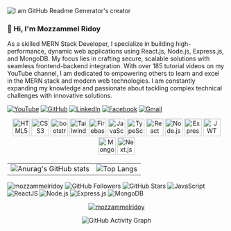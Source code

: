 ![I am GitHub Readme Generator's creator](https://res.cloudinary.com/dsh57dvqf/image/upload/v1728386791/Purple_Blue_Modern_Gaming_Youtube_Thumbnail_1_d5ojjf.png)


### 👋 Hi, I'm Mozzammel Ridoy

As a skilled MERN Stack Developer, I specialize in building high-performance, dynamic web applications using React.js, Node.js, Express.js, and MongoDB. My focus lies in crafting secure, scalable solutions with seamless frontend-backend integration. With over 185 tutorial videos on my YouTube channel, I am dedicated to empowering others to learn and excel in the MERN stack and modern web technologies. I am constantly expanding my knowledge and passionate about tackling complex technical challenges with innovative solutions.
<p align="left">
   
  [![YouTube](https://img.shields.io/badge/YouTube-FF0000?style=for-the-badge&logo=youtube&logoColor=white)](https://www.youtube.com/@MozzammelRidoy)
  [![GitHub](https://img.shields.io/badge/GitHub-000000?style=for-the-badge&logo=github&logoColor=white)](https://github.com/MozzammelRidoy)
  [![LinkedIn](https://img.shields.io/badge/LinkedIn-0077B5?style=for-the-badge&logo=linkedin&logoColor=white)](https://www.linkedin.com/in/MozzammelRidoy/)
  [![Facebook](https://img.shields.io/badge/Facebook-1877F2?style=for-the-badge&logo=facebook&logoColor=white)](https://www.facebook.com/MozzammelRidoyAR)
  [![Gmail](https://img.shields.io/badge/Gmail-D14836?style=for-the-badge&logo=gmail&logoColor=white)](mailto:mozzammelridoy5iii@gmail.com)



</p>




<p align="center"> 
  <img src="https://cdn.jsdelivr.net/gh/devicons/devicon/icons/html5/html5-original-wordmark.svg" alt="HTML5" width="40" height="40"/>
  <img src="https://cdn.jsdelivr.net/gh/devicons/devicon/icons/css3/css3-original-wordmark.svg" alt="CSS3" width="40" height="40"/>
  <img src="https://framerusercontent.com/images/YpBCxntFUx1XOzWhmAalGOq3xI.jpg" alt="bootstrap" width="40" height="40"/>
  <img src="https://www.vectorlogo.zone/logos/tailwindcss/tailwindcss-icon.svg" alt="Tailwind CSS" width="40" height="40"/>
  <img src="https://www.vectorlogo.zone/logos/firebase/firebase-icon.svg" alt="Firebase" width="40" height="40"/>
  <img src="https://cdn.jsdelivr.net/gh/devicons/devicon/icons/javascript/javascript-original.svg" alt="JavaScript" width="40" height="40"/>
  <img src="https://cdn.jsdelivr.net/gh/devicons/devicon/icons/typescript/typescript-original.svg" alt="TypeScript" width="40" height="40"/>
  <img src="https://cdn.jsdelivr.net/gh/devicons/devicon/icons/react/react-original-wordmark.svg" alt="React" width="40" height="40"/>
  <img src="https://cdn-icons-png.flaticon.com/512/919/919825.png" alt="Node.js" width="40" height="40"/>
  <img src="https://www.peanutsquare.com/wp-content/uploads/2024/04/Express.png" alt="Express" width="40" height="40"/>
   <img src="https://play-lh.googleusercontent.com/3C-hB-KWoyWzZjUnRsXUPu-bqB3HUHARMLjUe9OmPoHa6dQdtJNW30VrvwQ1m7Pln3A=w240-h480-rw" alt="JWT" width="40" height="40"/>
  <img src="https://www.desuvit.com/wp-content/uploads/2021/03/mongodb-icon.png" alt="MongoDB" width="40" height="40"/>
  <img src="https://d2nir1j4sou8ez.cloudfront.net/wp-content/uploads/2021/12/nextjs-boilerplate-logo.png" alt="Next.js" width="40" height="40"/>
</p>







<table align="center" width="100%">
  <tr>
    <td align="center">
      <img src="https://github-readme-stats.vercel.app/api?username=MozzammelRidoy&show_icons=true&theme=radical" alt="Anurag's GitHub stats" />
    </td>
    <td align="center">
      <img src="https://github-readme-stats.vercel.app/api/top-langs/?username=MozzammelRidoy&layout=compact" alt="Top Langs" />
    </td>
  </tr>
</table>

<p align="left"> 
  <img src="https://komarev.com/ghpvc/?username=mozzammelridoy&label=Profile%20views&color=0e75b6&style=flat" alt="mozzammelridoy" /> 
  <img src="https://img.shields.io/github/followers/MozzammelRidoy?label=Followers&style=flat-square" alt="GitHub Followers" />
  <img src="https://img.shields.io/github/stars/MozzammelRidoy?label=GitHub%20Stars&style=flat-square" alt="GitHub Stars" />
  <img src="https://img.shields.io/badge/JavaScript-ES6+-yellow?style=flat-square&logo=javascript&logoColor=white" alt="JavaScript" />
  <img src="https://img.shields.io/badge/React-JS-blue?style=flat-square&logo=react" alt="ReactJS" />
  <img src="https://img.shields.io/badge/Node.js-JS-brightgreen?style=flat-square&logo=node.js" alt="Node.js" />
  <img src="https://img.shields.io/badge/Express.js-framework-lightgrey?style=flat-square&logo=express" alt="Express.js" />
  <img src="https://img.shields.io/badge/MongoDB-database-green?style=flat-square&logo=mongodb" alt="MongoDB" />


</p>

<p align="center"> <a href="https://github.com/ryo-ma/github-profile-trophy"><img src="https://github-profile-trophy.vercel.app/?username=mozzammelridoy" alt="mozzammelridoy" /></a> </p>

<p align="center">
  <img src="https://github-readme-activity-graph.vercel.app/graph?username=MozzammelRidoy&theme=react-dark" alt="GitHub Activity Graph">
</p>
